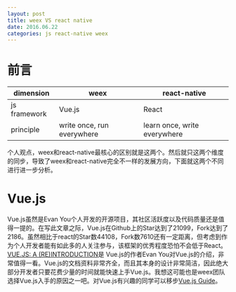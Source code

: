 ```yaml
---
layout: post
title: weex VS react native
date: 2016.06.22
categories: js react-native weex
---
```


# 前言

|dimension    |weex                       |react-native                  |
|-------------|---------------------------|------------------------------|
|js framework | Vue.js                    | React                        |
|principle    | write once, run everywhere| learn once, write everywhere |

个人观点，weex和react-native最核心的区别就是这两个。然后就只这两个维度的同步，导致了weex和react-native完全不一样的发展方向，下面就这两个不同进行进一步分析。

# Vue.js
Vue.js虽然是Evan You个人开发的开源项目，其社区活跃度以及代码质量还是值得一提的。在写此文章之际，Vue.js在Github上的Star达到了21099，Fork达到了2186。虽然相比于react的Star数44108，Fork数7610还有一定距离，但考虑到作为个人开发者能有如此多的人关注参与，该框架的优秀程度恐怕不会低于React。
[VUE.JS: A (RE)INTRODUCTION](http://blog.evanyou.me/2015/10/25/vuejs-re-introduction/)是 Vue.js的作者Evan You对Vue.js的介绍，非常值得一看。Vue.js的文档资料非常齐全，而且其本身的设计非常简洁，因此绝大部分开发者只要花费少量的时间就能快速上手Vue.js。我想这可能也是weex团队选择Vue.js入手的原因之一吧。对Vue.js有兴趣的同学可以移步[Vue.js Guide](https://vuejs.org/guide/)。

